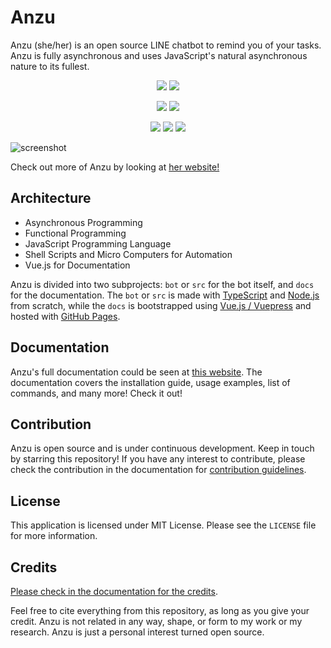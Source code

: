 # Anzu

Anzu (she/her) is an open source LINE chatbot to remind you of your tasks. Anzu is fully asynchronous and uses JavaScript's natural asynchronous nature to its fullest.

<p align="center">
  <img src="https://img.shields.io/badge/license-MIT-yellow.svg" />
  <img src="https://img.shields.io/badge/version-2.2.3-important"/>
</p>

<p align="center">
  <img src="https://img.shields.io/badge/coded%20with-TypeScript-blue" />
  <img src="https://img.shields.io/badge/docs%20made%20with-VueJS-brightgreen" />
</p>

<p align="center">
  <img src="https://badgen.net/badge/code%20style/airbnb/ff5a5f?icon=airbnb" />
  <img src="https://badgen.net/badge/pipeline/CircleCI/grey?icon=circleci" />
  <img src="https://circleci.com/gh/lauslim12/Anzu.svg?style=shield" />
</p>

![screenshot](./.github/screenshot.png)

Check out more of Anzu by looking at [her website!](https://lauslim12.github.io/Anzu/)

## Architecture

- Asynchronous Programming
- Functional Programming
- JavaScript Programming Language
- Shell Scripts and Micro Computers for Automation
- Vue.js for Documentation

Anzu is divided into two subprojects: `bot` or `src` for the bot itself, and `docs` for the documentation. The `bot` or `src` is made with [TypeScript](https://www.typescriptlang.org/) and [Node.js](https://nodejs.org/en/) from scratch, while the `docs` is bootstrapped using [Vue.js / Vuepress](https://vuepress.vuejs.org/) and hosted with [GitHub Pages](https://pages.github.com/).

## Documentation

Anzu's full documentation could be seen at [this website](https://lauslim12.github.io/Anzu/). The documentation covers the installation guide, usage examples, list of commands, and many more! Check it out!

## Contribution

Anzu is open source and is under continuous development. Keep in touch by starring this repository! If you have any interest to contribute, please check the contribution in the documentation for [contribution guidelines](https://lauslim12.github.io/Anzu/contribution.html).

## License

This application is licensed under MIT License. Please see the `LICENSE` file for more information.

## Credits

[Please check in the documentation for the credits](https://lauslim12.github.io/Anzu/contribution/credits.html).

Feel free to cite everything from this repository, as long as you give your credit. Anzu is not related in any way, shape, or form to my work or my research. Anzu is just a personal interest turned open source.
